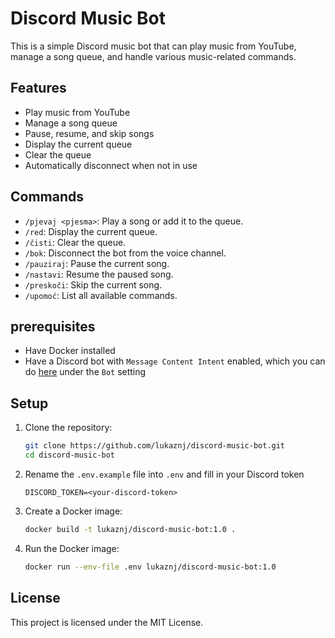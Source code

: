 # Discord Music Bot

This is a simple Discord music bot that can play music from YouTube, manage a song queue, and handle various
music-related
commands.

## Features

- Play music from YouTube
- Manage a song queue
- Pause, resume, and skip songs
- Display the current queue
- Clear the queue
- Automatically disconnect when not in use

## Commands

- `/pjevaj <pjesma>`: Play a song or add it to the queue.
- `/red`: Display the current queue.
- `/čisti`: Clear the queue.
- `/bok`: Disconnect the bot from the voice channel.
- `/pauziraj`: Pause the current song.
- `/nastavi`: Resume the paused song.
- `/preskoči`: Skip the current song.
- `/upomoć`: List all available commands.

## prerequisites

- Have Docker installed
- Have a Discord bot with `Message Content Intent` enabled, which you can do [here](https://discord.com/developers/applications) under the `Bot` setting

## Setup

1. Clone the repository:
    ```bash
    git clone https://github.com/lukaznj/discord-music-bot.git
    cd discord-music-bot
    ```

2. Rename the `.env.example` file into `.env` and fill in your Discord token
    ```dotenv
    DISCORD_TOKEN=<your-discord-token>
    ```

3. Create a Docker image:
    ```bash
    docker build -t lukaznj/discord-music-bot:1.0 .
    ```

4. Run the Docker image:
   ```bash
   docker run --env-file .env lukaznj/discord-music-bot:1.0
   ```

## License

This project is licensed under the MIT License.
